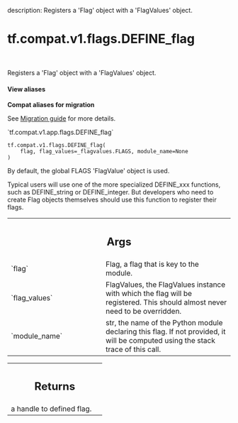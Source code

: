 description: Registers a 'Flag' object with a 'FlagValues' object.

<div itemscope itemtype="http://developers.google.com/ReferenceObject">
<meta itemprop="name" content="tf.compat.v1.flags.DEFINE_flag" />
<meta itemprop="path" content="Stable" />
</div>

# tf.compat.v1.flags.DEFINE_flag

<!-- Insert buttons and diff -->

<table class="tfo-notebook-buttons tfo-api nocontent" align="left">

</table>



Registers a 'Flag' object with a 'FlagValues' object.

<section class="expandable">
  <h4 class="showalways">View aliases</h4>
  <p>
<b>Compat aliases for migration</b>
<p>See
<a href="https://www.tensorflow.org/guide/migrate">Migration guide</a> for
more details.</p>
<p>`tf.compat.v1.app.flags.DEFINE_flag`</p>
</p>
</section>

<pre class="devsite-click-to-copy prettyprint lang-py tfo-signature-link">
<code>tf.compat.v1.flags.DEFINE_flag(
    flag, flag_values=_flagvalues.FLAGS, module_name=None
)
</code></pre>



<!-- Placeholder for "Used in" -->

By default, the global FLAGS 'FlagValue' object is used.

Typical users will use one of the more specialized DEFINE_xxx
functions, such as DEFINE_string or DEFINE_integer.  But developers
who need to create Flag objects themselves should use this function
to register their flags.

<!-- Tabular view -->
 <table class="responsive fixed orange">
<colgroup><col width="214px"><col></colgroup>
<tr><th colspan="2"><h2 class="add-link">Args</h2></th></tr>

<tr>
<td>
`flag`
</td>
<td>
Flag, a flag that is key to the module.
</td>
</tr><tr>
<td>
`flag_values`
</td>
<td>
FlagValues, the FlagValues instance with which the flag will be
registered. This should almost never need to be overridden.
</td>
</tr><tr>
<td>
`module_name`
</td>
<td>
str, the name of the Python module declaring this flag. If not
provided, it will be computed using the stack trace of this call.
</td>
</tr>
</table>



<!-- Tabular view -->
 <table class="responsive fixed orange">
<colgroup><col width="214px"><col></colgroup>
<tr><th colspan="2"><h2 class="add-link">Returns</h2></th></tr>
<tr class="alt">
<td colspan="2">
a handle to defined flag.
</td>
</tr>

</table>

